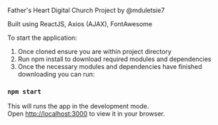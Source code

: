 Father's Heart Digital Church Project by @mduletsie7

Built using ReactJS, Axios (AJAX), FontAwesome 

To start the application:

1. Once cloned ensure you are within project directory
2. Run npm install to download required modules and dependencies
3. Once the necessary modules and dependencies have finished downloading you can run:

### `npm start`

This will runs the app in the development mode.\
Open [http://localhost:3000](http://localhost:3000) to view it in your browser.
